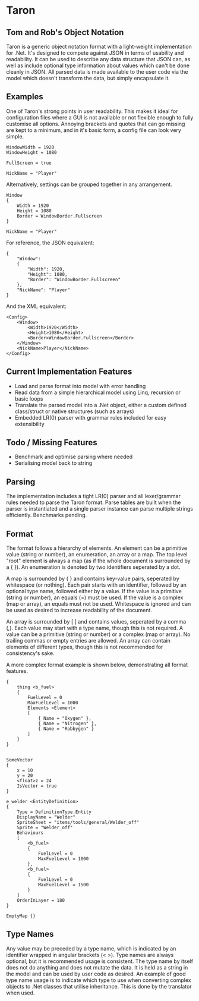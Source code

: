 # Taron
## Tom and Rob's Object Notation
Taron is a generic object notation format with a light-weight implementation for .Net. It's designed to compete against JSON in terms of usability and readability. It can be used to describe any data structure that JSON can, as well as include optional type information about values which can't be done cleanly in JSON. All parsed data is made available to the user code via the model which doesn't transform the data, but simply encapsulate it.

## Examples
One of Taron's strong points in user readability. This makes it ideal for configuration files where a GUI is not available or not flexible enough to fully customise all options. Annoying brackets and quotes that can go missing are kept to a minimum, and in it's basic form, a config file can look very simple.
```
WindowWidth = 1920
WindowHeight = 1080

FullScreen = true

NickName = "Player"
```
Alternatively, settings can be grouped together in any arrangement.
```
Window
{
	Width = 1920
	Height = 1080
	Border = WindowBorder.Fullscreen
}

NickName = "Player"
```
For reference, the JSON equivalent:
```
{
	"Window":
	{
		"Width": 1920,
		"Height": 1080,
		"Border": "WindowBorder.Fullscreen"
	},
	"NickName": "Player"
}
```
And the XML equivalent:
```
<Config>
	<Window>
		<Width>1920</Width>
		<Height>1080</Height>
		<Border>WindowBorder.Fullscreen</Border>
	</Window>
	<NickName>Player</NickName>
</Config>
```

## Current Implementation Features
* Load and parse format into model with error handling
* Read data from a simple hierarchical model using Linq, recursion or basic loops
* Translate the parsed model into a .Net object, either a custom defined class/struct or native structures (such as arrays)
* Embedded LR(0) parser with grammar rules included for easy extensibility

## Todo / Missing Features
* Benchmark and optimise parsing where needed
* Serialising model back to string

## Parsing
The implementation includes a tight LR(0) parser and all lexer/grammar rules needed to parse the Taron format. Parse tables are built when the parser is instantiated and a single parser instance can parse multiple strings efficiently. Benchmarks pending.

## Format
The format follows a hierarchy of elements. An element can be a primitive value (string or number), an enumeration, an array or a map. The top level "root" element is always a map (as if the whole document is surrounded by a { }). An enumeration is denoted by two identifiers seperated by a dot.

A map is surrounded by { } and contains key-value pairs, seperated by whitespace (or nothing). Each pair starts with an identifier, followed by an optional type name, followed either by a value. If the value is a primitive (string or number), an equals (=) must be used. If the value is a complex (map or array), an equals must not be used. Whitespace is ignored and can be used as desired to increase readability of the document.

An array is surrounded by [ ] and contains values, seperated by a comma (,). Each value may start with a type name, though this is not required. A value can be a primitive (string or number) or a complex (map or array). No trailing commas or empty entries are allowed. An array can contain elements of different types, though this is not recommended for consistency's sake.

A more complex format example is shown below, demonstrating all format features.
```Behaviours
{
	thing <b_fuel>
	{
		FuelLevel = 0
		MaxFuelLevel = 1000
		Elements <Element>
		[
			{ Name = "Oxygen" },
			{ Name = "Nitrogen" },
			{ Name = "Robbygen" }
		]
	}
}


SomeVector
{
	x = 10
	y = 20
	<float>z = 24
	IsVector = true
}

e_welder <EntityDefinition>
{
	Type = DefinitionType.Entity
	DisplayName = "Welder"
	SpriteSheet = "items/tools/general/Welder_off"
	Sprite = "Welder_off"
	Behaviours
	[
		<b_fuel>
		{
			FuelLevel = 0
			MaxFuelLevel = 1000
		},
		<b_fuel>
		{
			FuelLevel = 0
			MaxFuelLevel = 1500
		}
	]
	OrderInLayer = 180
}

EmptyMap {}
```
## Type Names
Any value may be preceded by a type name, which is indicated by an identifier wrapped in angular brackets (< >). Type names are always optional, but it is recommended usage is consistent. The type name by itself does not do anything and does not mutate the data. It is held as a string in the model and can be used by user code as desired. An example of good type name usage is to indicate which type to use when converting complex objects to .Net classes that utilise inheritance. This is done by the translator when used.


